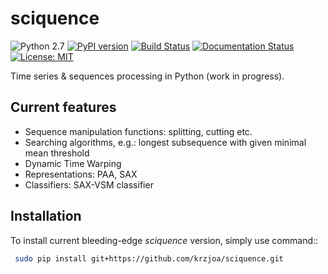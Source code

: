 # sciquence

![Python 2.7](https://img.shields.io/badge/python-2.7-blue.svg) 
[![PyPI version](https://badge.fury.io/py/sciquence.svg)](https://badge.fury.io/py/sciquence) 
[![Build Status](https://travis-ci.org/krzjoa/sciquence.svg?branch=master)](https://travis-ci.org/krzjoa/sciquence) 
[![Documentation Status](http://sciquence.readthedocs.io/en/latest)](https://readthedocs.org/projects/sciquence/badge/?version=latest) 
[![License: MIT](https://img.shields.io/badge/License-MIT-yellow.svg)](https://opensource.org/licenses/MIT) 

Time series & sequences processing in Python (work in progress).

## Current features
* Sequence manipulation functions: splitting, cutting etc.
* Searching algorithms, e.g.: longest subsequence with given minimal mean threshold
* Dynamic Time Warping
* Representations: PAA, SAX
* Classifiers: SAX-VSM classifier

## Installation
To install current bleeding-edge *sciquence* version, simply use command::

```bash
 sudo pip install git+https://github.com/krzjoa/sciquence.git
```
   
